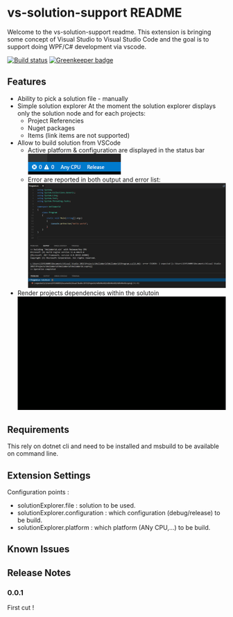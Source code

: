 # vs-solution-support README

Welcome to the vs-solution-support readme.
This extension is bringing some concept of Visual Studio to Visual Studio Code and the goal is to support doing WPF/C# development via vscode.

[![Build status](https://travis-ci.org/fforjan/vs-solution-support.svg)](https://travis-ci.org/fforjan/vs-solution-support)
[![Greenkeeper badge](https://badges.greenkeeper.io/fforjan/vs-solution-support.svg)](https://greenkeeper.io/)

## Features
- Ability to pick a solution file - manually 
- Simple solution explorer
    At the moment the solution explorer displays only the solution node and for each projects:
    * Project Referencies
    * Nuget packages
    * Items (link items are not supported)
- Allow to build solution from VSCode
    * Active  platform & configuration are displayed in the status bar
    ![Status bar](Media/statusbar.png)
    * Error are reported in both output and error list:
    ![Problem and output after build](Media/problemsAndOutputAfterBuild.png)
- Render projects dependencies within the solutoin
    ![Dependencies demo](Media/dependencies.gif)


## Requirements

This rely on dotnet cli and need to be installed and msbuild to be available on command line.

## Extension Settings

Configuration points :

 - solutionExplorer.file : solution to be used.
 - solutionExplorer.configuration : which configuration (debug/release) to be build.
 - solutionExplorer.platform : which platform (ANy CPU,...) to be build.

## Known Issues


## Release Notes

### 0.0.1

First cut !

